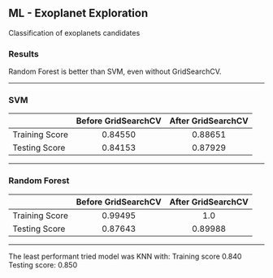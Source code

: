 ## ML - Exoplanet Exploration

Classification of exoplanets candidates

### Results

Random Forest is better than SVM, even without GridSearchCV.
***

### **SVM**

|                | Before GridSearchCV   | After GridSearchCV  |
| -------------- |:---------------------:| :------------------:|
| Training Score | 0.84550               | 0.88651             |
| Testing Score  | 0.84153               | 0.87929             |

---

### **Random Forest**

|                |  Before GridSearchCV  | After GridSearchCV  |
| -------------- |:---------------------:| :------------------:|
| Training Score | 0.99495               | 1.0                 |
| Testing Score  | 0.87643               | 0.89988             |

---

The least performant tried model was KNN with:
	Training score 0.840
	Testing score: 0.850
